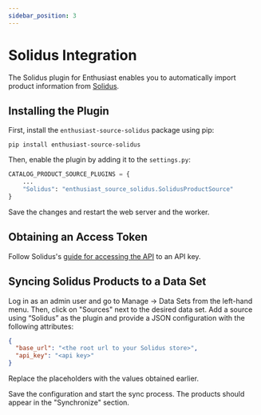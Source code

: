 ```yaml
---
sidebar_position: 3
---
```


# Solidus Integration

The Solidus plugin for Enthusiast enables you to automatically import product information from [Solidus](https://solidus.io).

## Installing the Plugin


First, install the `enthusiast-source-solidus` package using pip:

```shell
pip install enthusiast-source-solidus
```

Then, enable the plugin by adding it to the `settings.py`:

```python title="server/pecl/settings.py"
CATALOG_PRODUCT_SOURCE_PLUGINS = {
    ...
    "Solidus": "enthusiast_source_solidus.SolidusProductSource"
}
```

Save the changes and restart the web server and the worker.

## Obtaining an Access Token

Follow Solidus's [guide for accessing the API](https://solidus.stoplight.io/#api-key) to an API key.

## Syncing Solidus Products to a Data Set

Log in as an admin user and go to Manage → Data Sets from the left-hand menu. Then, click on "Sources" next to the desired data set.
Add a source using “Solidus” as the plugin and provide a JSON configuration with the following attributes:
```json
{
  "base_url": "<the root url to your Solidus store>",
  "api_key": "<api key>"
}
```

Replace the placeholders with the values obtained earlier.

Save the configuration and start the sync process. The products should appear in the "Synchronize" section.
